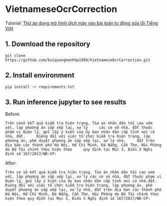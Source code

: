 # VietnameseOcrCorrection
Tutorial: [Thử áp dụng mô hình dịch máy vào bài toán tự động sửa lỗi Tiếng Việt](https://viblo.asia/p/thu-ap-dung-mo-hinh-dich-may-vao-bai-toan-tu-dong-sua-loi-tieng-viet-maGK7vJB5j2)

## 1. Download the repository
```
git clone https://github.com/buiquangmanhhp1999/VietnameseOcrCorrection.git
```

## 2. Install environment
```
pip install -r requirements.txt
```

## 3. Run inference jupyter to see results
Before:
```
Trên cơsở kếT quả kiểm tra hiện trạng, Tòa an nhân dân tối cao xẻm xét, lap phương án sắp xếp lại, xử lý     các cơ sở nhà, đất thuộc phám vi Quản lý, gửi lấy ý kiến của Ủy ban nhân dân cấp tỉnh nơi có nhà, đất.     Riêng đổi với việc tổ chức kiểm tra hiện trạng, lập phương án, phê duyệt phương án sắp xếp lại, xử lý nhà,     đất trên địa bàn các thành phố Hà Nội, Hồ Chí Minh, Đà Nẵng, Cần Thơ, Hải Phòng do Bộ Tài chính thực hiện theo     quy định tại Mục 3, Điều 5 Nghị định số 167/2017/NĐ-CP: 
```
After:
```
Trên cơ sở kết quả kiểm tra hiện trạng, Tòa án nhân dân tối cao xem xét, lập phương án sắp xếp lại, xử lý các cơ sở nhà, đất thuộc phạm vi Quản lý, gửi lấy ý kiến của Ủy ban nhân dân cấp tỉnh nơi có nhà,đất. Riêng đối với việc tổ chức kiểm tra hiện trạng, lập phương án, phê duyệt phương án sắp xếp lại, xử lý nhà, đất trên địa bàn các thành phố Hà Nội, Hồ Chí Minh, Đà Nẵng, Cần Thơ, Hải Phòng do Bộ Tài chính thực hiện theo quy định tại Mục 3, Điều 5 Nghị định số 167/2017/NĐ-CP:
```
